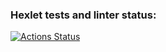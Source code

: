 ### Hexlet tests and linter status:
[![Actions Status](https://github.com/ArmanAbuov/frontend-project-44/actions/workflows/hexlet-check.yml/badge.svg)](https://github.com/ArmanAbuov/frontend-project-44/actions)